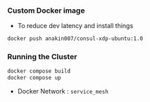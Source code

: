 ### Custom Docker image
* To reduce dev latency and install things
```bash
docker push anakin007/consul-xdp-ubuntu:1.0
```

### Running the Cluster
```bash
docker compose build
docker compose up
```
* Docker Network : `service_mesh`